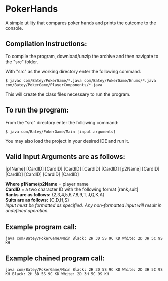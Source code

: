 # PokerHands

A simple utility that compares poker hands and prints the outcome to the console.

## Compilation Instructions:
To compile the program, download/unzip the archive and then navigate to the "src" folder.   

With "src" as the working directory enter the following command.
```
$ javac com/Batey/PokerGame/*.java com/Batey/PokerGame/Enums/*.java com/Batey/PokerGame/PlayerComponents/*.java
```
This will create the class files necessary to run the program.

## **To run the program:**
From the "src" directory enter the following command:
```
$ java com/Batey/PokerGame/Main [input arguments]
```
You may also load the project in your desired IDE and run it.

## Valid Input Arguments are as follows:
[p1Name] [CardID] [CardID] [CardID] [CardID] [CardID] [p2Name] [CardID] [CardID] [CardID] [CardID] [CardID]

**Where p1Name/p2Name** = player name     
**CardID** = a two character ID with the following format [rank,suit]   
**Ranks are as follows:** {2,3,4,5,6,7,8,9,T,J,Q,K,A}   
**Suits are as follows:** {C,D,H,S}   
*Input must be formatted as specified. Any non-formatted input will result in undefined operation.*

## Example program call:
```
java com/Batey/PokerGame/Main Black: 2H 3D 5S 9C KD White: 2D 3H 5C 9S KH
```
## Example chained program call:
```
java com/Batey/PokerGame/Main Black: 2H 3D 5S 9C KD White: 2D 3H 5C 9S KH Black: 2H 3D 5S 9C KD White: 2D 3H 5C 9S KH
```

